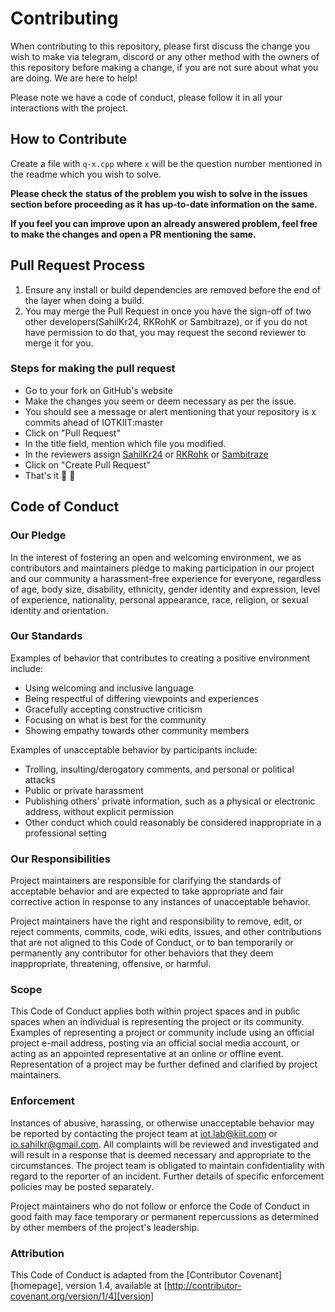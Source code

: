 # Contributing

When contributing to this repository, please first discuss the change you wish to make via telegram, discord or any other method with the owners of this repository before making a change, if you are not sure about what you are doing. We are here to help!

Please note we have a code of conduct, please follow it in all your interactions with the project.

## How to Contribute

Create a file with ```q-x.cpp``` where ```x``` will be the question number mentioned in the readme which you wish to solve.

**Please check the status of the problem you wish to solve in the issues section before proceeding as it has up-to-date information on the same.** 

**If you feel you can improve upon an already answered problem, feel free to make the changes and open a PR mentioning the same.**

## Pull Request Process

1. Ensure any install or build dependencies are removed before the end of the layer when doing a build.
2. You may merge the Pull Request in once you have the sign-off of two other developers(SahilKr24, RKRohK or Sambitraze), or if you 
   do not have permission to do that, you may request the second reviewer to merge it for you.

### Steps for making the pull request

- Go to your fork on GitHub's website
- Make the changes you seem or deem necessary as per the issue.
- You should see a message or alert mentioning that your repository is x commits ahead of IOTKIIT:master
- Click on "Pull Request"
- In the title field, mention which file you modified.
- In the reviewers assign [SahilKr24](www.github.com/sahilkr24) or [RKRohk](www.github.com/rkrohk) or [Sambitraze](https://github.com/sambitraze)
- Click on "Create Pull Request"
- That's it :tada: 🎉

## Code of Conduct

### Our Pledge

In the interest of fostering an open and welcoming environment, we as
contributors and maintainers pledge to making participation in our project and
our community a harassment-free experience for everyone, regardless of age, body
size, disability, ethnicity, gender identity and expression, level of experience,
nationality, personal appearance, race, religion, or sexual identity and
orientation.

### Our Standards

Examples of behavior that contributes to creating a positive environment
include:

* Using welcoming and inclusive language
* Being respectful of differing viewpoints and experiences
* Gracefully accepting constructive criticism
* Focusing on what is best for the community
* Showing empathy towards other community members

Examples of unacceptable behavior by participants include:

* Trolling, insulting/derogatory comments, and personal or political attacks
* Public or private harassment
* Publishing others' private information, such as a physical or electronic
  address, without explicit permission
* Other conduct which could reasonably be considered inappropriate in a
  professional setting

### Our Responsibilities

Project maintainers are responsible for clarifying the standards of acceptable
behavior and are expected to take appropriate and fair corrective action in
response to any instances of unacceptable behavior.

Project maintainers have the right and responsibility to remove, edit, or
reject comments, commits, code, wiki edits, issues, and other contributions
that are not aligned to this Code of Conduct, or to ban temporarily or
permanently any contributor for other behaviors that they deem inappropriate,
threatening, offensive, or harmful.

### Scope

This Code of Conduct applies both within project spaces and in public spaces
when an individual is representing the project or its community. Examples of
representing a project or community include using an official project e-mail
address, posting via an official social media account, or acting as an appointed
representative at an online or offline event. Representation of a project may be
further defined and clarified by project maintainers.

### Enforcement

Instances of abusive, harassing, or otherwise unacceptable behavior may be
reported by contacting the project team at iot.lab@kiit.com or io.sahilkr@gmail.com. All
complaints will be reviewed and investigated and will result in a response that
is deemed necessary and appropriate to the circumstances. The project team is
obligated to maintain confidentiality with regard to the reporter of an incident.
Further details of specific enforcement policies may be posted separately.

Project maintainers who do not follow or enforce the Code of Conduct in good
faith may face temporary or permanent repercussions as determined by other
members of the project's leadership.

### Attribution

This Code of Conduct is adapted from the [Contributor Covenant][homepage], version 1.4,
available at [http://contributor-covenant.org/version/1/4][version]
